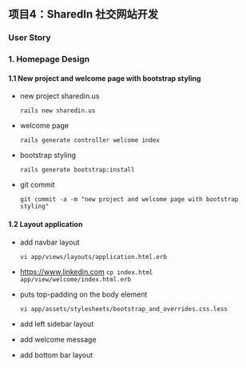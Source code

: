 ## 项目4：SharedIn 社交网站开发


### User Story

### 1. Homepage Design

#### 1.1 New project and welcome page with bootstrap styling

* new project sharedin.us

    `rails new sharedin.us`
    
* welcome page

    `rails generate controller welcome index`

* bootstrap styling

    `rails generate bootstrap:install`

* git commit 

    `git commit -a -m "new project and welcome page with bootstrap styling"`

#### 1.2 Layout application

* add navbar layout

    `vi app/views/layouts/application.html.erb`

* https://www.linkedin.com
    `cp index.html app/view/welcome/index.html.erb`

* puts top-padding on the body element
    
    `vi app/assets/stylesheets/bootstrap_and_overrides.css.less`

* add left sidebar layout  

* add welcome message

* add bottom bar layout 


